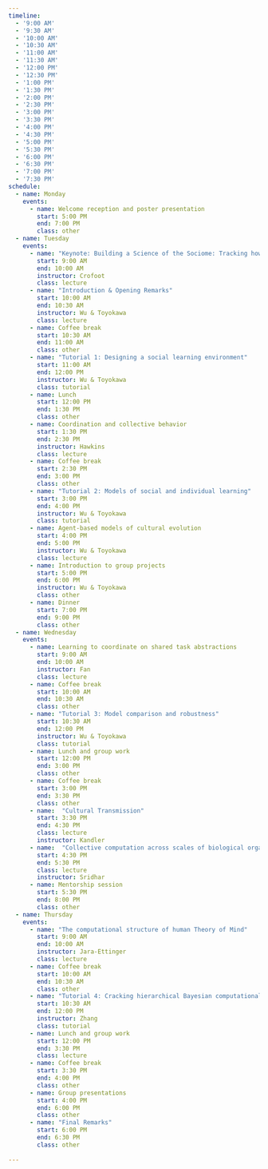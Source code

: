 ```yaml
---
timeline:
  - '9:00 AM'
  - '9:30 AM'
  - '10:00 AM'
  - '10:30 AM'
  - '11:00 AM'
  - '11:30 AM'
  - '12:00 PM'
  - '12:30 PM'
  - '1:00 PM'
  - '1:30 PM'
  - '2:00 PM'
  - '2:30 PM'
  - '3:00 PM'
  - '3:30 PM'
  - '4:00 PM'
  - '4:30 PM'
  - '5:00 PM'
  - '5:30 PM'
  - '6:00 PM'
  - '6:30 PM'
  - '7:00 PM'
  - '7:30 PM'
schedule:
  - name: Monday
    events:
      - name: Welcome reception and poster presentation
        start: 5:00 PM
        end: 7:00 PM
        class: other
  - name: Tuesday
    events:
      - name: "Keynote: Building a Science of the Sociome: Tracking how individual interactions scale to complex societies"
        start: 9:00 AM
        end: 10:00 AM
        instructor: Crofoot
        class: lecture
      - name: "Introduction & Opening Remarks"
        start: 10:00 AM
        end: 10:30 AM
        instructor: Wu & Toyokawa
        class: lecture
      - name: Coffee break
        start: 10:30 AM
        end: 11:00 AM
        class: other
      - name: "Tutorial 1: Designing a social learning environment"
        start: 11:00 AM
        end: 12:00 PM
        instructor: Wu & Toyokawa
        class: tutorial
      - name: Lunch
        start: 12:00 PM
        end: 1:30 PM
        class: other
      - name: Coordination and collective behavior
        start: 1:30 PM
        end: 2:30 PM
        instructor: Hawkins
        class: lecture
      - name: Coffee break
        start: 2:30 PM
        end: 3:00 PM
        class: other
      - name: "Tutorial 2: Models of social and individual learning"
        start: 3:00 PM
        end: 4:00 PM
        instructor: Wu & Toyokawa
        class: tutorial
      - name: Agent-based models of cultural evolution
        start: 4:00 PM 
        end: 5:00 PM 
        instructor: Wu & Toyokawa
        class: lecture
      - name: Introduction to group projects
        start: 5:00 PM 
        end: 6:00 PM 
        instructor: Wu & Toyokawa
        class: other
      - name: Dinner
        start: 7:00 PM 
        end: 9:00 PM 
        class: other
  - name: Wednesday
    events:
      - name: Learning to coordinate on shared task abstractions
        start: 9:00 AM
        end: 10:00 AM
        instructor: Fan
        class: lecture
      - name: Coffee break
        start: 10:00 AM
        end: 10:30 AM
        class: other
      - name: "Tutorial 3: Model comparison and robustness"
        start: 10:30 AM
        end: 12:00 PM
        instructor: Wu & Toyokawa 
        class: tutorial
      - name: Lunch and group work
        start: 12:00 PM
        end: 3:00 PM
        class: other
      - name: Coffee break
        start: 3:00 PM
        end: 3:30 PM
        class: other
      - name:  "Cultural Transmission"
        start: 3:30 PM 
        end: 4:30 PM 
        class: lecture
        instructor: Kandler
      - name:  "Collective computation across scales of biological organisation"
        start: 4:30 PM 
        end: 5:30 PM 
        class: lecture
        instructor: Sridhar
      - name: Mentorship session
        start: 5:30 PM 
        end: 8:00 PM 
        class: other
  - name: Thursday
    events:
      - name: "The computational structure of human Theory of Mind"
        start: 9:00 AM
        end: 10:00 AM
        instructor: Jara-Ettinger
        class: lecture
      - name: Coffee break
        start: 10:00 AM
        end: 10:30 AM
        class: other
      - name: "Tutorial 4: Cracking hierarchical Bayesian computational modeling with Stan"
        start: 10:30 AM
        end: 12:00 PM
        instructor: Zhang
        class: tutorial
      - name: Lunch and group work
        start: 12:00 PM
        end: 3:30 PM
        class: lecture
      - name: Coffee break
        start: 3:30 PM
        end: 4:00 PM
        class: other
      - name: Group presentations
        start: 4:00 PM
        end: 6:00 PM
        class: other
      - name: "Final Remarks"
        start: 6:00 PM
        end: 6:30 PM
        class: other
 
---
```

